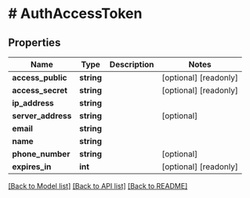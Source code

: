 # # AuthAccessToken

## Properties

Name | Type | Description | Notes
------------ | ------------- | ------------- | -------------
**access_public** | **string** |  | [optional] [readonly] 
**access_secret** | **string** |  | [optional] [readonly] 
**ip_address** | **string** |  | 
**server_address** | **string** |  | [optional] 
**email** | **string** |  | 
**name** | **string** |  | 
**phone_number** | **string** |  | [optional] 
**expires_in** | **int** |  | [optional] [readonly] 

[[Back to Model list]](../../README.md#documentation-for-models) [[Back to API list]](../../README.md#documentation-for-api-endpoints) [[Back to README]](../../README.md)


